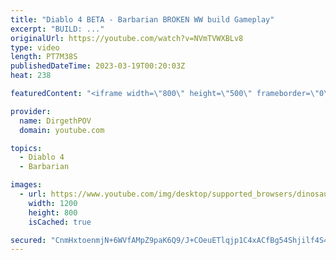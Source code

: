 ```yaml
---
title: "Diablo 4 BETA - Barbarian BROKEN WW build Gameplay"
excerpt: "BUILD: ..."
originalUrl: https://youtube.com/watch?v=NVmTVWXBLv8
type: video
length: PT7M38S
publishedDateTime: 2023-03-19T00:20:03Z
heat: 238

featuredContent: "<iframe width=\"800\" height=\"500\" frameborder=\"0\" src=\"https://www.youtube.com/embed/NVmTVWXBLv8\" allow=\"accelerometer; autoplay; encrypted-media; gyroscope; picture-in-picture\" allowfullscreen></iframe>"

provider:
  name: DirgethPOV
  domain: youtube.com

topics:
  - Diablo 4
  - Barbarian

images:
  - url: https://www.youtube.com/img/desktop/supported_browsers/dinosaur.png
    width: 1200
    height: 800
    isCached: true

secured: "CnmHxtoenmjN+6WVfAMpZ9paK6Q9/J+COeuETlqjp1C4xACfBg54Shjilf4S4+ZuNJ1bsUQZsXZS82/WJzo4Qi8Gebji3lL3XUI/+SmeZQjsLTvhU/5BooH9qJXf+i5E8ACapFFZZfBQl84mTNNxdp0DiSV8ZSLmO57B+HR3ovUjVjSZ3SQB6MHfRWK+X9q5MAOsnsLuwZ19l5bhStboC0OotH4vAXZnY5LMnGLzcVIbROax2LbTAmaBEyEMoU9ID2NNATZBgcI9zapxHFXpjipvwjmtG2sothGDjelL38Is8VEGHRyjdLNpykoOoGU3FzGlep7C/MxoYL8LNDu+DOVvfYD5tUf5zUWepWBEHMNDJ8sHxCydyyzAysXXzawmySm3CmJzHcrKHB0pM3NRdSJ2vy4pR+Wgu96Rff8FkQ8=;SE0RxdID9pScSM/tIFIWYQ=="
---
```


